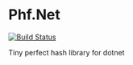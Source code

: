 # Phf.Net

[![Build Status](https://travis-ci.org/odinmillion/Phf.Net.svg?branch=master)](https://travis-ci.org/odinmillion/Phf.Net)

Tiny perfect hash library for dotnet
